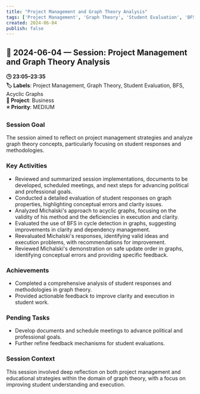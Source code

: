 ```yaml
---
title: "Project Management and Graph Theory Analysis"
tags: ['Project Management', 'Graph Theory', 'Student Evaluation', 'BFS', 'Acyclic Graphs']
created: 2024-06-04
publish: false
---
```


## 📅 2024-06-04 — Session: Project Management and Graph Theory Analysis

**🕒 23:05–23:35**  
**🏷️ Labels**: Project Management, Graph Theory, Student Evaluation, BFS, Acyclic Graphs  
**📂 Project**: Business  
**⭐ Priority**: MEDIUM  


### Session Goal
The session aimed to reflect on project management strategies and analyze graph theory concepts, particularly focusing on student responses and methodologies.

### Key Activities
- Reviewed and summarized session implementations, documents to be developed, scheduled meetings, and next steps for advancing political and professional goals.
- Conducted a detailed evaluation of student responses on graph properties, highlighting conceptual errors and clarity issues.
- Analyzed Michalski's approach to acyclic graphs, focusing on the validity of his method and the deficiencies in execution and clarity.
- Evaluated the use of BFS in cycle detection in graphs, suggesting improvements in clarity and dependency management.
- Reevaluated Michalski's responses, identifying valid ideas and execution problems, with recommendations for improvement.
- Reviewed Michalski's demonstration on safe update order in graphs, identifying conceptual errors and providing specific feedback.

### Achievements
- Completed a comprehensive analysis of student responses and methodologies in graph theory.
- Provided actionable feedback to improve clarity and execution in student work.

### Pending Tasks
- Develop documents and schedule meetings to advance political and professional goals.
- Further refine feedback mechanisms for student evaluations.

### Session Context
This session involved deep reflection on both project management and educational strategies within the domain of graph theory, with a focus on improving student understanding and execution.
